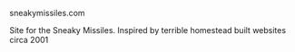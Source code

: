 sneakymissiles.com

Site for the Sneaky Missiles.  Inspired by terrible homestead built websites circa 2001
